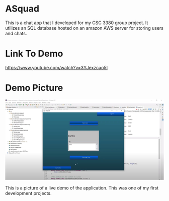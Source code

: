 # ASquad
This is a chat app that I developed for my CSC 3380 group project. It utilizes an SQL database hosted on an amazon AWS server for storing users and chats.


# Link To Demo
https://www.youtube.com/watch?v=3YJexzcao5I


# Demo Picture
<img src="https://github.com/clabo15/ASquad/blob/8944cf09560fffaa4f867922428e54c04128f55d/ASquadDemoPicture/DemoPic.jpg">

This is a picture of a live demo of the application. This was one of my first development projects. 
